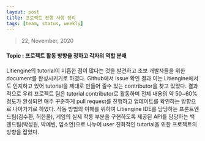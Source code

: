 ```yaml
---
layout: post
title: 프로젝트 진행 사항 정리
tags: [team, status, weekly]
---
```


> 22, November, 2020

#### Topic : 프로젝트 활동 방향을 정하고 각자의 역할 분배

Litiengine의 tutorial이 미흡한 점이 많다는 것을 발견하고 초보 개발자들을 위한 document를 완성시키기로 하였다. Github에서 issue 확인 결과 이는 Litiengine에서도 인지하고 있어 tutorial을 제대로 만들어 줄수 있는 contributor을 찾고 있었다. 결과적으로 우리 프로젝트 팀은 tutorial contributor로 활동하며 전체 내용의 약 50~60% 정도가 완성되면 매주 꾸준하게 pull request를 진행하고 업데이트를 확인하는 방향으로 나아가기로 하였다. 작동 방법의 이해를 위하여 Litiengine IDE를 담당하는 프론트엔드팀(김수환, 허한울), 게임의 실제 작동 부분을 구현하도록 제공된 API를 담당하는 백엔드팀(박성원, 박예빈, 임소연)으로 나누어 user 친화적인 tutorial을 위한 프로젝트의 방향을 잡았다. 
